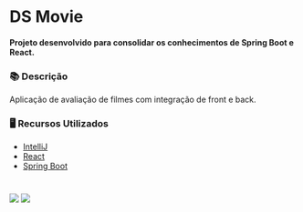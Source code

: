 # DS Movie

#### Projeto desenvolvido para consolidar os conhecimentos de Spring Boot e React.

### 📚  Descrição

Aplicação de avaliação de filmes com integração de front e back.

### 🖥️  Recursos Utilizados

- [IntelliJ](https://www.jetbrains.com/pt-br/idea/)
- [React](https://pt-br.reactjs.org/)
- [Spring Boot](https://spring.io/projects/spring-boot)


#

<div>
  <p align="left">
    <a href="https://www.linkedin.com/in/claudia-anjos/" target="_blank"><img src="https://img.shields.io/badge/-LinkedIn-%230077B5?style=for-the-badge&logo=linkedin" target="_blank"></a>
    <a href="https://medium.com/@ndosanjosc" target="_blank"><img src="https://img.shields.io/badge/-Medium-FF5722?style=for-the-badge&logo=medium" target="_blank"></a>
</div>
